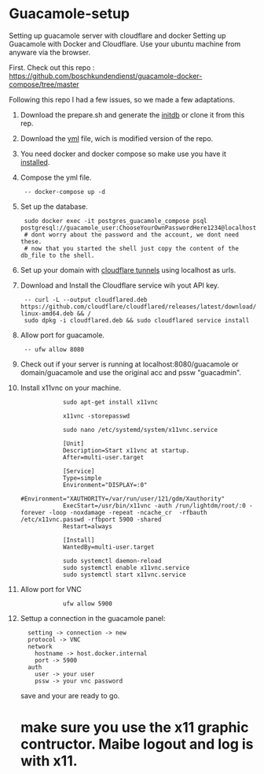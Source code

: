 # Guacamole-setup
Setting up guacamole server with cloudflare and docker
Setting up Guacamole with Docker and Cloudflare.
Use your ubuntu machine from anyware via the browser.

First. Check out this repo :
https://github.com/boschkundendienst/guacamole-docker-compose/tree/master

Following this repo I had a few issues, so we made a few adaptations.

1. Download the prepare.sh and generate the [initdb](/initdb.sql) or clone it from this rep.
2. Download the [yml](/docker-compose.yml) file, wich is modified version of the repo.
3. You need docker and docker compose so make use you have it [installed](https://docs.docker.com/engine/install/ubuntu/).
4. Compose the yml file.

        -- docker-compose up -d 
        
5. Set up the database.

        sudo docker exec -it postgres_guacamole_compose psql postgresql://guacamole_user:ChooseYourOwnPasswordHere1234@localhost/acamole_db
        # dont worry about the password and the account, we dont need these.
        # now that you started the shell just copy the content of the db_file to the shell.
        
6. Set up your domain with [cloudflare tunnels](https://www.cloudflare.com/products/tunnel/) using localhost as urls.
7. Download and Install the Cloudflare service wih yout API key.

        -- curl -L --output cloudflared.deb https://github.com/cloudflare/cloudflared/releases/latest/download/cloudflared-linux-amd64.deb && /
        sudo dpkg -i cloudflared.deb && sudo cloudflared service install 
        
8. Allow port for guacamole.

        -- ufw allow 8080
        
9. Check out if your server is running at localhost:8080/guacamole or domain/guacamole and use the original acc and pssw "guacadmin".
10. Install x11vnc on your machine.

                    sudo apt-get install x11vnc 

                    x11vnc -storepasswd 

                    sudo nano /etc/systemd/system/x11vnc.service 

                    [Unit]
                    Description=Start x11vnc at startup.
                    After=multi-user.target

                    [Service]
                    Type=simple
                    Environment="DISPLAY=:0"
                    #Environment="XAUTHORITY=/var/run/user/121/gdm/Xauthority"
                    ExecStart=/usr/bin/x11vnc -auth /run/lightdm/root/:0 -forever -loop -noxdamage -repeat -ncache_cr  -rfbauth /etc/x11vnc.passwd -rfbport 5900 -shared
                    Restart=always

                    [Install]
                    WantedBy=multi-user.target
                    
                    sudo systemctl daemon-reload 
                    sudo systemctl enable x11vnc.service 
                    sudo systemctl start x11vnc.service 

12. Allow port for VNC

                    ufw allow 5900    

13. Settup a connection in the guacamole panel:

          setting -> connection -> new
          protocol -> VNC
          network
            hostname -> host.docker.internal 
            port -> 5900
          auth
            user -> your user
            pssw -> your vnc password
    save and your are ready to go.
    # make sure you use the x11 graphic contructor. Maibe logout and log is with x11.     
